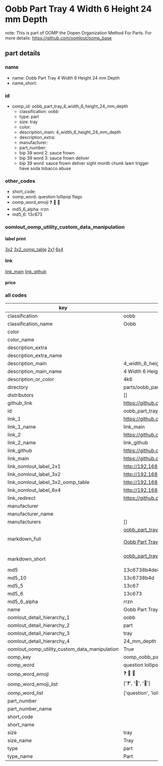 # Oobb Part Tray 4 Width 6 Height 24 mm Depth  

note: This is part of OOMP the Oopen Organization Method For Parts. For more details: https://github.com/oomlout/oomp_base

##  part details
  







### name
* name: Oobb Part Tray 4 Width 6 Height 24 mm Depth
* name_short: 
### id
* oomp_id: oobb_part_tray_4_width_6_height_24_mm_depth
  * classification: oobb
  * type: part
  * size: tray
  * color: 
  * description_main: 4_width_6_height_24_mm_depth
  * description_extra: 
  * manufacturer: 
  * part_number: 
  * bip 39 word 2: sauce frown
  * bip 39 word 3: sauce frown deliver
  * bip 39 word: sauce frown deliver sight month chunk lawn trigger have soda tobacco abuse

### other_codes
* short_code: 
* oomp_word: question lollipop flags
* oomp_word_emoji :question: :lollipop: :flags:
* md5_6_alpha: rrzn
* md5_6: 13c673






### oomlout_oomp_utility_custom_data_manipulation
#### label print
[3x2](http://192.168.1.245:1112/?label=oomp%20rrzn)
[3x2_oomp_table](http://192.168.1.108:1112/?label=oomp%20rrzn)
[2x1](http://192.168.1.242:1112/?label=oomp%20rrzn)
[6x4](http://192.168.1.55:1112/?label=oomp%20rrzn)    

#### link

[link_main](https://github.com/oomlout/oomlout_oomp_version_1_messy/tree/main/parts/oobb_part_tray_4_width_6_height_24_mm_depth) [link_github](https://github.com/oomlout/oomlout_oomp_version_1_messy/tree/main/parts/oobb_part_tray_4_width_6_height_24_mm_depth)                             

#### price







### all codes 
| key | value |  
| --- | --- |  
| classification | oobb |  
| classification_name | Oobb |  
| color |  |  
| color_name |  |  
| description_extra |  |  
| description_extra_name |  |  
| description_main | 4_width_6_height_24_mm_depth |  
| description_main_name | 4 Width 6 Height 24 mm Depth |  
| description_or_color | 4k6 |  
| directory | parts/oobb_part_tray_4_width_6_height_24_mm_depth |  
| distributors | [] |  
| github_link | https://github.com/oomlout/oomlout_oomp_part_src/tree/main/parts/oobb_part_tray_4_width_6_height_24_mm_depth |  
| id | oobb_part_tray_4_width_6_height_24_mm_depth |  
| link_1 | https://github.com/oomlout/oomlout_oomp_version_1_messy/tree/main/parts/oobb_part_tray_4_width_6_height_24_mm_depth |  
| link_1_name | link_main |  
| link_2 | https://github.com/oomlout/oomlout_oomp_version_1_messy/tree/main/parts/oobb_part_tray_4_width_6_height_24_mm_depth |  
| link_2_name | link_github |  
| link_github | https://github.com/oomlout/oomlout_oomp_version_1_messy/tree/main/parts/oobb_part_tray_4_width_6_height_24_mm_depth |  
| link_main | https://github.com/oomlout/oomlout_oomp_version_1_messy/tree/main/parts/oobb_part_tray_4_width_6_height_24_mm_depth |  
| link_oomlout_label_2x1 | http://192.168.1.242:1112/?label=oomp%20rrzn |  
| link_oomlout_label_3x2 | http://192.168.1.245:1112/?label=oomp%20rrzn |  
| link_oomlout_label_3x2_oomp_table | http://192.168.1.108:1112/?label=oomp%20rrzn |  
| link_oomlout_label_6x4 | http://192.168.1.55:1112/?label=oomp%20rrzn |  
| link_redirect | https://github.com/oomlout/oomlout_oomp_version_1_messy/tree/main/parts/oobb_part_tray_4_width_6_height_24_mm_depth |  
| manufacturer |  |  
| manufacturer_name |  |  
| manufacturers | [] |  
| markdown_full | [oobb_part_tray_4_width_6_height_24_mm_depth](none)<br>[](none)<br>[Oobb Part Tray 4 Width 6 Height 24 Mm Depth](none)<br><br> |  
| markdown_short | [oobb_part_tray_4_width_6_height_24_mm_depth](none)<br><br> |  
| md5 | 13c6738b4de88fc0a2c7bc82741765fc |  
| md5_10 | 13c6738b4d |  
| md5_5 | 13c67 |  
| md5_6 | 13c673 |  
| md5_6_alpha | rrzn |  
| name | Oobb Part Tray 4 Width 6 Height 24 mm Depth |  
| oomlout_detail_hierarchy_1 | oobb |  
| oomlout_detail_hierarchy_2 | part |  
| oomlout_detail_hierarchy_3 | tray |  
| oomlout_detail_hierarchy_4 | 24_mm_depth |  
| oomlout_oomp_utility_custom_data_manipulation | True |  
| oomp_key | oomp_oobb_part_tray_4_width_6_height_24_mm_depth |  
| oomp_word | question lollipop flags |  
| oomp_word_emoji | :question: :lollipop: :flags: |  
| oomp_word_emoji_list | [':question:', ':lollipop:', ':flags:'] |  
| oomp_word_list | ['question', 'lollipop', 'flags'] |  
| part_number |  |  
| part_number_name |  |  
| short_code |  |  
| short_name |  |  
| size | tray |  
| size_name | Tray |  
| type | part |  
| type_name | Part |  

